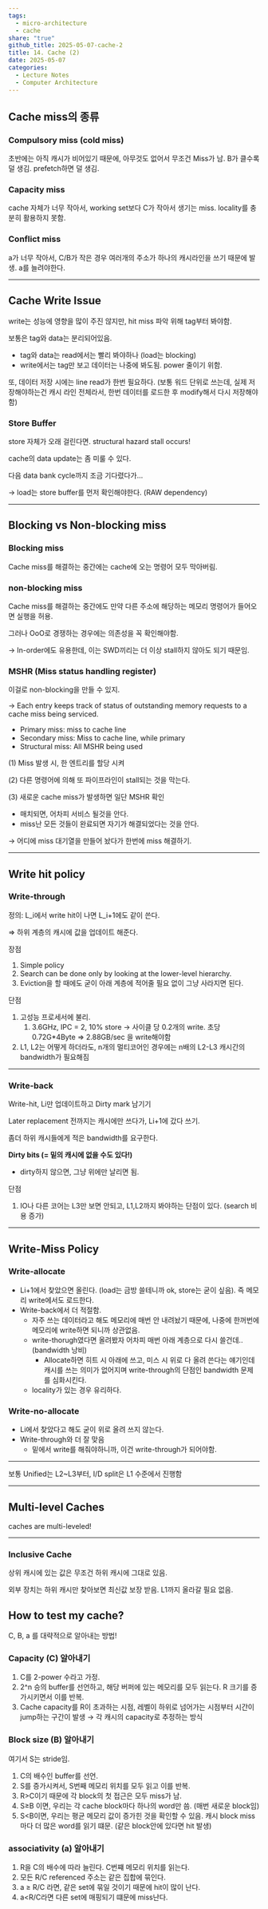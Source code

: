 ```yaml
---  
tags:  
  - micro-architecture  
  - cache  
share: "true"  
github_title: 2025-05-07-cache-2  
title: 14. Cache (2)  
date: 2025-05-07  
categories:  
  - Lecture Notes  
  - Computer Architecture  
---  
```

## Cache miss의 종류  
  
### Compulsory miss (cold miss)  
  
초반에는 아직 캐시가 비어있기 때문에, 아무것도 없어서 무조건 Miss가 남. B가 클수록 덜 생김. prefetch하면 덜 생김.  
  
### Capacity miss  
  
cache 자체가 너무 작아서, working set보다 C가 작아서 생기는 miss. locality를 충분히 활용하지 못함.  
  
### Conflict miss  
  
a가 너무 작아서, C/B가 작은 경우 여러개의 주소가 하나의 캐시라인을 쓰기 때문에 발생. a를 늘려야한다.  
  
---  
  
## Cache Write Issue  
  
write는 성능에 영향을 많이 주진 않지만, hit miss 파악 위해 tag부터 봐야함.  
  
보통은 tag와 data는 분리되어있음.  
  
- tag와 data는 read에서는 빨리 봐야하나 (load는 blocking)  
- write에서는 tag만 보고 데이터는 나중에 봐도됨. power 줄이기 위함.  
  
또, 데이터 저장 시에는 line read가 한번 필요하다. (보통 워드 단위로 쓰는데, 실제 저장해야하는건 캐시 라인 전체라서, 한번 데이터를 로드한 후 modify해서 다시 저장해야함)  
  
### Store Buffer  
  
store 자체가 오래 걸린다면. structural hazard stall occurs!  
  
cache의 data update는 좀 미룰 수 있다.  
  
다음 data bank cycle까지 조금 기다렸다가…  
  
→ load는 store buffer를 먼저 확인해야한다. (RAW dependency)  
  
---  
  
## Blocking vs Non-blocking miss  
  
### Blocking miss  
  
Cache miss를 해결하는 중간에는 cache에 오는 명령어 모두 막아버림.  
  
### non-blocking miss  
  
Cache miss를 해결하는 중간에도 만약 다른 주소에 해당하는 메모리 명령어가 들어오면 실행을 허용.  
  
그러나 OoO로 경쟁하는 경우에는 의존성을 꼭 확인해야함.  
  
→ In-order에도 유용한데, 이는 SWD끼리는 더 이상 stall하지 않아도 되기 때문임.  
  
### MSHR (Miss status handling register)  
  
이걸로 non-blocking을 만들 수 있지.  
  
→ Each entry keeps track of status of outstanding memory requests to a cache miss being serviced.  
  
- Primary miss: miss to cache line  
- Secondary miss: Miss to cache line, while primary  
- Structural miss: All MSHR being used  
  
(1) Miss 발생 시, 한 엔트리를 할당 시켜  
  
(2) 다른 명령어에 의해 또 파이프라인이 stall되는 것을 막는다.  
  
(3) 새로운 cache miss가 발생하면 일단 MSHR 확인  
  
- 매치되면, 어차피 서비스 될것을 안다.  
- miss난 모든 것들이 완료되면 자기가 해결되었다는 것을 안다.  
  
→ 어디에 miss 대기열을 만들어 놨다가 한번에 miss 해결하기.  
  
---  
  
## Write hit policy  
  
### Write-through  
  
정의: L_i에서 write hit이 나면 L_i+1에도 같이 쓴다.  
  
⇒ 하위 계층의 캐시에 값을 업데이트 해준다.  
  
장점  
  
1. Simple policy  
2. Search can be done only by looking at the lower-level hierarchy.  
3. Eviction을 할 때에도 굳이 아래 계층에 적어줄 필요 없이 그냥 사라지면 된다.  
  
단점  
  
1. 고성능 프로세서에 불리.  
    1. 3.6GHz, IPC = 2, 10% store → 사이클 당 0.2개의 write. 초당 0.72G*4Byte ⇒ 2.88GB/sec 을 write해야함  
2. L1, L2는 어떻게 하더라도, n개의 멀티코어인 경우에는 n배의 L2-L3 캐시간의 bandwidth가 필요해짐  
  
---  
  
### Write-back  
  
Write-hit, Li만 업데이트하고 Dirty mark 남기기  
  
Later replacement 전까지는 캐시에만 쓰다가, Li+1에 갔다 쓰기.  
  
좀더 하위 캐시들에게 적은 bandwidth를 요구한다.  
  
**Dirty bits (= 밑의 캐시에 없을 수도 있다!)**  
  
- dirty하지 않으면, 그냥 위에만 날리면 됨.  
  
단점  
  
1. IO나 다른 코어는 L3만 보면 안되고, L1,L2까지 봐야하는 단점이 있다. (search 비용 증가)  
  
---  
  
## Write-Miss Policy  
  
### Write-allocate  
  
- Li+1에서 찾았으면 올린다. (load는 금방 쓸테니까 ok, store는 굳이 싶음). 즉 메모리 write에서도 로드한다.  
- Write-back에서 더 적절함.  
    - 자주 쓰는 데이터라고 해도 메모리에 매번 안 내려놨기 때문에, 나중에 한꺼번에 메모리에 write하면 되니까 상관없음.  
    - write-thorugh였다면 올려봤자 어차피 매번 아래 계층으로 다시 쓸건데.. (bandwidth 낭비)  
        - Allocate하면 히트 시 아래에 쓰고, 미스 시 위로 다 올려 쓴다는 얘기인데 캐시를 쓰는 의미가 없어지며 write-through의 단점인 bandwidth 문제를 심화시킨다.  
    - locality가 있는 경우 유리하다.  
  
### Write-no-allocate  
  
- Li에서 찾았다고 해도 굳이 위로 올려 쓰지 않는다.  
- Write-through와 더 잘 맞음  
    - 밑에서 write를 해줘야하니까, 이건 write-through가 되어야함.  
  
---  
  
보통 Unified는 L2~L3부터, I/D split은 L1 수준에서 진행함  
  
---  
  
## Multi-level Caches  
  
caches are multi-leveled!  
  
---  
  
### Inclusive Cache  
  
상위 캐시에 있는 값은 무조건 하위 캐시에 그대로 있음.  
  
외부 장치는 하위 캐시만 찾아보면 최신값 보장 받음. L1까지 올라갈 필요 없음.  
  
## How to test my cache?  
  
C, B, a 를 대략적으로 알아내는 방법!  
  
### Capacity (C) 알아내기  
  
1. C를 2-power 수라고 가정.  
2. 2^n 승의 buffer를 선언하고, 해당 버퍼에 있는 메모리를 모두 읽는다. R 크기를 증가시키면서 이를 반복.  
3. Cache capacity를 R이 초과하는 시점, 레벨이 하위로 넘어가는 시점부터 시간이 jump하는 구간이 발생 → 각 캐시의 capacity로 추정하는 방식  
  
### Block size (B) 알아내기  
  
여기서 S는 stride임.  
  
1. C의 배수인 buffer를 선언.  
2. S를 증가시켜서, S번째 메모리 위치를 모두 읽고 이를 반복.  
3. R>C이기 때문에 각 block의 첫 접근은 모두 miss가 남.  
4. S≥B 이면, 우리는 각 cache block마다 하나의 word만 씀. (매번 새로운 block임)  
5. S<B이면, 우리는 평균 메모리 값이 증가힌 것을 확인할 수 있음. 캐시 block miss마다 더 많은 word를 읽기 떄문. (같은 block안에 있다면 hit 발생)  
  
### associativity (a) 알아내기  
  
1. R을 C의 배수에 따라 늘린다. C번쨰 메모리 위치를 읽는다.  
2. 모든 R/C referenced 주소는 같은 집합에 묶인다.  
3. a ≥ R/C 라면, 같은 set에 묶일 것이기 때문에 hit이 많이 난다.  
4. a<R/C라면 다른 set에 매핑되기 떄문에 miss난다.